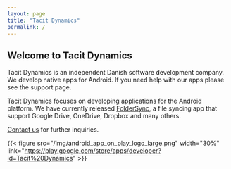 ```yaml
---
layout: page
title: "Tacit Dynamics"
permalink: /
---
```


## Welcome to Tacit Dynamics

Tacit Dynamics is an independent Danish software development company. We develop native apps for Android. If you need help with our apps please see the support page.

Tacit Dynamics focuses on developing applications for the Android platform. We have currently released [FolderSync](/foldersync), a file syncing app that support Google Drive, OneDrive, Dropbox and many others.

[Contact us](/contact) for further inquiries.

{{< figure src="/img/android_app_on_play_logo_large.png" width="30%" link="https://play.google.com/store/apps/developer?id=Tacit%20Dynamics" >}}
